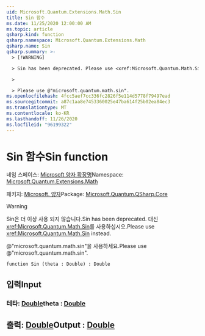 ```yaml
---
uid: Microsoft.Quantum.Extensions.Math.Sin
title: Sin 함수
ms.date: 11/25/2020 12:00:00 AM
ms.topic: article
qsharp.kind: function
qsharp.namespace: Microsoft.Quantum.Extensions.Math
qsharp.name: Sin
qsharp.summary: >-
  > [!WARNING]

  > Sin has been deprecated. Please use <xref:Microsoft.Quantum.Math.Sin> instead.

  >

  > Please use @"microsoft.quantum.math.sin".
ms.openlocfilehash: 4fcc5aef7cc336fc2826f5e114d5778f79497ead
ms.sourcegitcommit: a87c1aa8e7453360025e47ba614f25b02ea84ec3
ms.translationtype: MT
ms.contentlocale: ko-KR
ms.lasthandoff: 11/26/2020
ms.locfileid: "96199322"
---
```

# <a name="sin-function"></a><span data-ttu-id="77fe2-102">Sin 함수</span><span class="sxs-lookup"><span data-stu-id="77fe2-102">Sin function</span></span>

<span data-ttu-id="77fe2-103">네임 스페이스: [Microsoft 양자 확장명](xref:Microsoft.Quantum.Extensions.Math)</span><span class="sxs-lookup"><span data-stu-id="77fe2-103">Namespace: [Microsoft.Quantum.Extensions.Math](xref:Microsoft.Quantum.Extensions.Math)</span></span>

<span data-ttu-id="77fe2-104">패키지: [Microsoft. 양자](https://nuget.org/packages/Microsoft.Quantum.QSharp.Core)</span><span class="sxs-lookup"><span data-stu-id="77fe2-104">Package: [Microsoft.Quantum.QSharp.Core](https://nuget.org/packages/Microsoft.Quantum.QSharp.Core)</span></span>


> [!WARNING]
> <span data-ttu-id="77fe2-105">Sin은 더 이상 사용 되지 않습니다.</span><span class="sxs-lookup"><span data-stu-id="77fe2-105">Sin has been deprecated.</span></span> <span data-ttu-id="77fe2-106">대신 <xref:Microsoft.Quantum.Math.Sin>를 사용하십시오.</span><span class="sxs-lookup"><span data-stu-id="77fe2-106">Please use <xref:Microsoft.Quantum.Math.Sin> instead.</span></span>
>
> <span data-ttu-id="77fe2-107">@"microsoft.quantum.math.sin"을 사용하세요.</span><span class="sxs-lookup"><span data-stu-id="77fe2-107">Please use @"microsoft.quantum.math.sin".</span></span>



```qsharp
function Sin (theta : Double) : Double
```


## <a name="input"></a><span data-ttu-id="77fe2-108">입력</span><span class="sxs-lookup"><span data-stu-id="77fe2-108">Input</span></span>

### <a name="theta--double"></a><span data-ttu-id="77fe2-109">테타: [Double](xref:microsoft.quantum.lang-ref.double)</span><span class="sxs-lookup"><span data-stu-id="77fe2-109">theta : [Double](xref:microsoft.quantum.lang-ref.double)</span></span>





## <a name="output--double"></a><span data-ttu-id="77fe2-110">출력: [Double](xref:microsoft.quantum.lang-ref.double)</span><span class="sxs-lookup"><span data-stu-id="77fe2-110">Output : [Double](xref:microsoft.quantum.lang-ref.double)</span></span>

